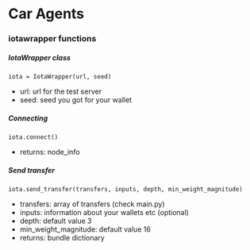 # Car Agents

### iotawrapper functions

##### IotaWrapper class

```
iota = IotaWrapper(url, seed)
```

- url: url for the test server
- seed: seed you got for your wallet

##### Connecting

```
iota.connect()
```

- returns: node_info

##### Send transfer

```
iota.send_transfer(transfers, inputs, depth, min_weight_magnitude)
```

- transfers: array of transfers (check main.py)
- inputs: information about your wallets etc (optional)
- depth: default value 3
- min_weight_magnitude: default value 16
- returns: bundle dictionary
